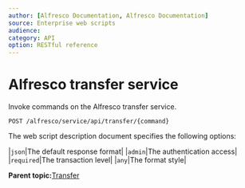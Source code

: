 ```yaml
---
author: [Alfresco Documentation, Alfresco Documentation]
source: Enterprise web scripts
audience: 
category: API
option: RESTful reference
---
```


# Alfresco transfer service

Invoke commands on the Alfresco transfer service.

`POST /alfresco/service/api/transfer/{command}`

The web script description document specifies the following options:

|`json`|The default response format|
|`admin`|The authentication access|
|`required`|The transaction level|
|`any`|The format style|

**Parent topic:**[Transfer](../references/RESTful-Transfer.md)

